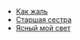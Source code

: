 * [Как жаль](Как%20жаль)
* [Старшая сестра](Старшая%20сестра)
* [Ясный мой свет](Ясный%20мой%20свет)